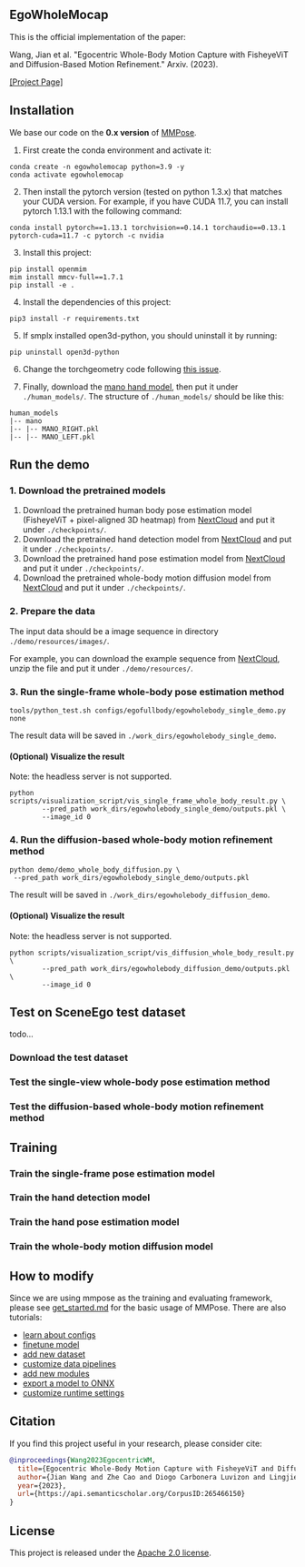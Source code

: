 ## EgoWholeMocap

This is the official implementation of the paper:

Wang, Jian et al. "Egocentric Whole-Body Motion Capture with 
FisheyeViT and Diffusion-Based Motion Refinement." Arxiv. (2023).

[[Project Page]](https://people.mpi-inf.mpg.de/~jianwang/projects/egowholemocap/index.html)

## Installation

We base our code on the **0.x version** of [MMPose](https://github.com/open-mmlab/mmpose/tree/0.x).

1. First create the conda environment and activate it:

```shell
conda create -n egowholemocap python=3.9 -y
conda activate egowholemocap
```

2. Then install the pytorch version (tested on python 1.3.x) that matches your CUDA version. For example, if you have CUDA 11.7, you can install pytorch 1.13.1 with the following command:
```shell
conda install pytorch==1.13.1 torchvision==0.14.1 torchaudio==0.13.1 pytorch-cuda=11.7 -c pytorch -c nvidia
```

3. Install this project:

```shell
pip install openmim
mim install mmcv-full==1.7.1
pip install -e .
```

4. Install the dependencies of this project:

```shell
pip3 install -r requirements.txt
```

5. If smplx installed open3d-python, you should uninstall it by running:

```shell
pip uninstall open3d-python
```

6. Change the torchgeometry code following [this issue](https://github.com/mks0601/I2L-MeshNet_RELEASE/issues/6#issuecomment-675152527).

7. Finally, download the [mano hand model](https://mano.is.tue.mpg.de/index.html), then put it under `./human_models/`.
The structure of `./human_models/` should be like this:

```shell
human_models
|-- mano
|-- |-- MANO_RIGHT.pkl
|-- |-- MANO_LEFT.pkl
```

## Run the demo

### 1. Download the pretrained models

1. Download the pretrained human body pose estimation model (FisheyeViT + pixel-aligned 3D heatmap) from [NextCloud](https://nextcloud.mpi-klsb.mpg.de/index.php/s/zmaFFAEBR33LFQt) and put it under `./checkpoints/`.
2. Download the pretrained hand detection model from [NextCloud](https://nextcloud.mpi-klsb.mpg.de/index.php/s/8zow6NEWKgPFnRF) and put it under `./checkpoints/`.
3. Download the pretrained hand pose estimation model from [NextCloud](https://nextcloud.mpi-klsb.mpg.de/index.php/s/343YTMdfgAneHcC) and put it under `./checkpoints/`.
4. Download the pretrained whole-body motion diffusion model from [NextCloud](https://nextcloud.mpi-klsb.mpg.de/index.php/s/ifgQeHBrfZMC5SN) and put it under `./checkpoints/`.

### 2. Prepare the data

The input data should be a image sequence in directory `./demo/resources/images/`.

For example, you can download the example sequence from [NextCloud](https://nextcloud.mpi-klsb.mpg.de/index.php/s/QNynZqQBCFppwcj), unzip the file and put it under `./demo/resources/`.

### 3. Run the single-frame whole-body pose estimation method

```shell
tools/python_test.sh configs/egofullbody/egowholebody_single_demo.py none
```
The result data will be saved in `./work_dirs/egowholebody_single_demo`.

#### (Optional) Visualize the result
Note: the headless server is not supported.

```shell
python scripts/visualization_script/vis_single_frame_whole_body_result.py \
        --pred_path work_dirs/egowholebody_single_demo/outputs.pkl \
        --image_id 0
```

### 4. Run the diffusion-based whole-body motion refinement method

```shell
python demo/demo_whole_body_diffusion.py \
 --pred_path work_dirs/egowholebody_single_demo/outputs.pkl
```
The result will be saved in `./work_dirs/egowholebody_diffusion_demo`.

#### (Optional) Visualize the result

Note: the headless server is not supported.

```shell
python scripts/visualization_script/vis_diffusion_whole_body_result.py \
        --pred_path work_dirs/egowholebody_diffusion_demo/outputs.pkl \
        --image_id 0
```

## Test on SceneEgo test dataset

todo...

### Download the test dataset

### Test the single-view whole-body pose estimation method

### Test the diffusion-based whole-body motion refinement method

## Training

### Train the single-frame pose estimation model

### Train the hand detection model

### Train the hand pose estimation model

### Train the whole-body motion diffusion model


## How to modify

Since we are using mmpose as the training and evaluating framework,
please see [get_started.md](docs/en/get_started.md) for the basic usage of MMPose.
There are also tutorials:

- [learn about configs](docs/en/tutorials/0_config.md)
- [finetune model](docs/en/tutorials/1_finetune.md)
- [add new dataset](docs/en/tutorials/2_new_dataset.md)
- [customize data pipelines](docs/en/tutorials/3_data_pipeline.md)
- [add new modules](docs/en/tutorials/4_new_modules.md)
- [export a model to ONNX](docs/en/tutorials/5_export_model.md)
- [customize runtime settings](docs/en/tutorials/6_customize_runtime.md)

## Citation

If you find this project useful in your research, please consider cite:

```bibtex
@inproceedings{Wang2023EgocentricWM,
  title={Egocentric Whole-Body Motion Capture with FisheyeViT and Diffusion-Based Motion Refinement},
  author={Jian Wang and Zhe Cao and Diogo Carbonera Luvizon and Lingjie Liu and Kripasindhu Sarkar and Danhang Tang and Thabo Beeler and Christian Theobalt},
  year={2023},
  url={https://api.semanticscholar.org/CorpusID:265466150}
}
```

## License

This project is released under the [Apache 2.0 license](LICENSE).
